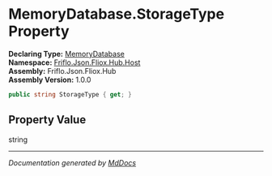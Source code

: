 ﻿<!--  
  <auto-generated>   
    The contents of this file were generated by a tool.  
    Changes to this file may be list if the file is regenerated  
  </auto-generated>   
-->

# MemoryDatabase.StorageType Property

**Declaring Type:** [MemoryDatabase](../index.md)  
**Namespace:** [Friflo.Json.Fliox.Hub.Host](../../index.md)  
**Assembly:** Friflo.Json.Fliox.Hub  
**Assembly Version:** 1.0.0

```csharp
public string StorageType { get; }
```

## Property Value

string

___

*Documentation generated by [MdDocs](https://github.com/ap0llo/mddocs)*
